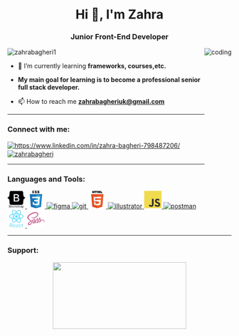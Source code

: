 <h1 align="center">Hi 👋, I'm Zahra</h1>
<h3 align="center">Junior Front-End Developer </h3>

<img align="right" alt="coding" witdh="200" Height="350" src="https://cdn.hashnode.com/res/hashnode/image/upload/v1681562508365/k96z0x3Vj.gif">

<p align="left"> <img src="https://komarev.com/ghpvc/?username=zahrabagheri1&label=Profile%20views&color=0e75b6&style=flat" alt="zahrabagheri1" /> </p>
<!-- 
<p align="left"> <a href="https://github.com/ryo-ma/github-profile-trophy"><img src="https://github-profile-trophy.vercel.app/?username=zahrabagheri1" alt="zahrabagheri1" /></a> </p> -->

- 🌱 I’m currently learning **frameworks, courses,etc.**

- **My main goal for learning is to become a professional senior full stack developer.**

- 📫 How to reach me **zahrabagheriuk@gmail.com**

<hr>
<h3 align="left">Connect with me:</h3>
<p align="left">

<a href="https://www.linkedin.com/in/zahra-bagheri-798487206/" target="blank"><img align="center" src="https://raw.githubusercontent.com/rahuldkjain/github-profile-readme-generator/master/src/images/icons/Social/linked-in-alt.svg" alt="https://www.linkedin.com/in/zahra-bagheri-798487206/" height="30" width="40" /></a>   <a href="https://www.youtube.com/c/zahrabagheri" target="blank"><img align="center" src="https://raw.githubusercontent.com/rahuldkjain/github-profile-readme-generator/master/src/images/icons/Social/youtube.svg" alt="zahrabagheri" height="30" width="40" /></a>  

 <!-- <a href="https://discord.gg/687992092760473628" target="blank"><img align="center" src="https://raw.githubusercontent.com/rahuldkjain/github-profile-readme-generator/master/src/images/icons/Social/discord.svg" alt="0387" height="30" width="40" /></a> -->
</p>

<hr>
<h3 align="left">Languages and Tools:</h3>
<p align="left"> 
<!-- <a href="https://www.gnu.org/software/bash/" target="_blank" rel="noreferrer"> <img src="https://www.vectorlogo.zone/logos/gnu_bash/gnu_bash-icon.svg" alt="bash" width="40" height="40"/> </a>  -->

<a href="https://getbootstrap.com" target="_blank" rel="noreferrer"> <img src="https://raw.githubusercontent.com/devicons/devicon/master/icons/bootstrap/bootstrap-plain-wordmark.svg" alt="bootstrap" width="40" height="40"/> </a><a href="https://www.w3schools.com/css/" target="_blank" rel="noreferrer"> <img src="https://raw.githubusercontent.com/devicons/devicon/master/icons/css3/css3-original-wordmark.svg" alt="css3" width="40" height="40"/> </a><a href="https://www.figma.com/" target="_blank" rel="noreferrer"> <img src="https://www.vectorlogo.zone/logos/figma/figma-icon.svg" alt="figma" width="40" height="40"/> </a><a href="https://git-scm.com/" target="_blank" rel="noreferrer"> <img src="https://www.vectorlogo.zone/logos/git-scm/git-scm-icon.svg" alt="git" width="40" height="40"/> </a><a href="https://www.w3.org/html/" target="_blank" rel="noreferrer"> <img src="https://raw.githubusercontent.com/devicons/devicon/master/icons/html5/html5-original-wordmark.svg" alt="html5" width="40" height="40"/> </a><a href="https://www.adobe.com/in/products/illustrator.html" target="_blank" rel="noreferrer"> <img src="https://www.vectorlogo.zone/logos/adobe_illustrator/adobe_illustrator-icon.svg" alt="illustrator" width="40" height="40"/> </a><a href="https://developer.mozilla.org/en-US/docs/Web/JavaScript" target="_blank" rel="noreferrer"> <img src="https://raw.githubusercontent.com/devicons/devicon/master/icons/javascript/javascript-original.svg" alt="javascript" width="40" height="40"/> </a><a href="https://postman.com" target="_blank" rel="noreferrer"> <img src="https://www.vectorlogo.zone/logos/getpostman/getpostman-icon.svg" alt="postman" width="40" height="40"/> </a><a href="https://reactjs.org/" target="_blank" rel="noreferrer"> <img src="https://raw.githubusercontent.com/devicons/devicon/master/icons/react/react-original-wordmark.svg" alt="react" width="40" height="40"/> </a><a href="https://sass-lang.com" target="_blank" rel="noreferrer"> <img src="https://raw.githubusercontent.com/devicons/devicon/master/icons/sass/sass-original.svg" alt="sass" width="40" height="40"/> </a>       

</p>

<hr>
<h3 align="left">Support:</h3>
<p align="center">
<a href="https://www.coffeebede.com/zahra"><img  class="img-fluid" src="https://coffeebede.ir/DashboardTemplateV2/app-assets/images/banner/default-yellow.svg"  width="300" height="150" /></a>
</p>
<!-- <hr>
<p align="left"><img  src="https://github-readme-stats.vercel.app/api/top-langs?username=zahrabagheri1&show_icons=true&locale=en&layout=compact" alt="zahrabagheri1" /></p>
<br>
<p align="left"><img src="https://github-readme-stats.vercel.app/api?username=zahrabagheri1&show_icons=true&locale=en" alt="zahrabagheri1" /></p>
<br>
<p align="left"><img src="https://github-readme-streak-stats.herokuapp.com/?user=zahrabagheri1&" alt="zahrabagheri1" /></p> -->
